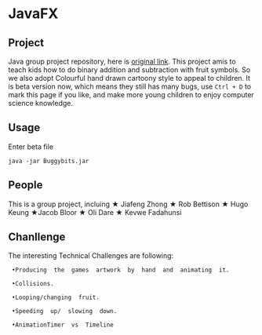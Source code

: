 # JavaFX
## Project
Java group project repository, here is [original link](https://github.com/robbettison/project
). This project amis to teach kids how to do binary addition and subtraction with fruit symbols. So we also adopt Colourful hand drawn cartoony style to appeal to children. It is beta version now, which means they still has many bugs, use `Ctrl + D` to mark this page if you like, and make more young children to enjoy computer science knowledge.

## Usage
Enter beta file 

    java -jar Buggybits.jar

## People
This is a group project, incluing ★ Jiafeng Zhong ★ Rob Bettison ★ Hugo Keung ★Jacob Bloor ★ Oli Dare ★ Kevwe Fadahunsi


## Chanllenge
The interesting Technical Challenges are following:

     •Producing  the  games  artwork  by  hand  and  animating  it.
  
     •Collisions.

     •Looping/changing  fruit.

     •Speeding  up/  slowing  down.

     •AnimationTimer  vs  Timeline



